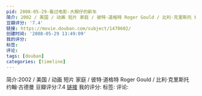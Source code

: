 ```yaml
---
pid: 2008-05-29-看过电影-大眼仔的新车
简介: 2002 / 美国 / 动画 短片 家庭 / 彼特·道格特 Roger Gould / 比利·克里斯托 约翰·古德曼
豆瓣评分: '7.4'
链接: https://movie.douban.com/subject/1470602/
创建时间: '2008-05-29 13:49:09'
我的评分:
标签:
评论:
tags: [douban]
categories: [timeline]
---
```

简介:2002 / 美国 / 动画 短片 家庭 / 彼特·道格特 Roger Gould / 比利·克里斯托 约翰·古德曼
豆瓣评分:7.4
[链接](https://movie.douban.com/subject/1470602/)
我的评分:
标签:
评论:
